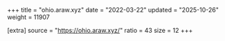 +++
title = "ohio.araw.xyz"
date = "2022-03-22"
updated = "2025-10-26"
weight = 11907

[extra]
source = "https://ohio.araw.xyz/"
ratio = 43
size = 12
+++
